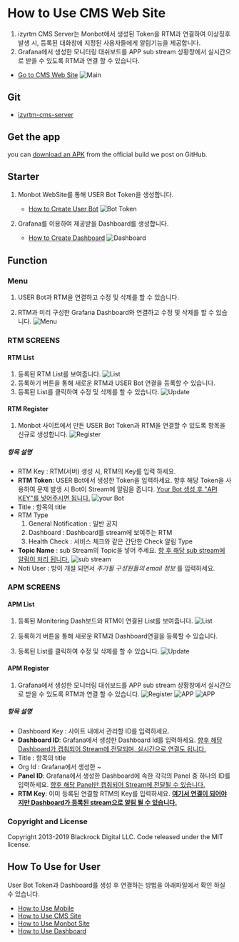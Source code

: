 # How to Use CMS Web Site

1. izyrtm CMS Server는 Monbot에서 생성된 Token을 RTM과 연결하여 이상징후 발생 시, 등록된 대화창에 지정된 사용자들에게 알림기능을 제공합니다. 
2. Grafana에서 생성한 모니터링 대쉬보드를 APP sub stream 상황창에서 실시간으로 받을 수 있도록 RTM과 연결 할 수 있습니다.
  * [Go to CMS Web Site](http://localhost:8088/main)
    ![Main](https://github.com/izyrtm/izyrtm-cms-server/blob/master/docs/image/cms-main.png)


## Git
  * [izyrtm-cms-server](https://github.com/izyrtm/izyrtm-cms-server)

## Get the app

you can [download an
    APK](https://github.com/izyrtm/izyrtm-mobile/releases)
    from the official build we post on GitHub.


## Starter
 1. Monbot WebSite를 통해 USER Bot Token을 생성합니다.
    * [How to Create User Bot](docs/howto/izyrtm-server(Monbot).md)
    ![Bot Token](https://github.com/izyrtm/izyrtm-cms-server/blob/master/docs/image/monbotWebsite/monbot-setting-bottoken.png)

 2. Grafana를 이용하여 제공받을 Dashboard를 생성합니다.
    * [How to Create Dashboard](docs/howto/izyrtm-server(dashboard).md)
      ![Dashboard](https://github.com/izyrtm/izyrtm-cms-server/blob/master/docs/image/dashBoard/dashboard_main(afterSetting).png)


## Function
### Menu
  1. USER Bot과 RTM을 연결하고 수정 및 삭제를 할 수 있습니다.
  
  2. RTM과 미리 구성한 Grafana Dashboard와 연결하고 수정 및 삭제를 할 수 있습니다.
    ![Menu](https://github.com/izyrtm/izyrtm-cms-server/blob/master/docs/image/cms-menu.png)

### RTM SCREENS
#### **RTM List**
  1. 등록된 RTM List를 보여줍니다.
     ![List](https://github.com/izyrtm/izyrtm-cms-server/blob/master/docs/image/cms-rtm-list.png)
  2. 등록하기 버튼을 통해 새로운 RTM과 USER Bot 연결을 등록할 수 있습니다.
  3. 등록된 List를 클릭하여 수정 및 삭제를 할 수 있습니다.
    ![Update](https://github.com/izyrtm/izyrtm-cms-server/blob/master/docs/image/cms-rtm-update.png)

#### **RTM Register**
  1. Monbot 사이트에서 만든 USER Bot Token과 RTM을 연결할 수 있도록 항목을 신규로 생성합니다.
     ![Register](https://github.com/izyrtm/izyrtm-cms-server/blob/master/docs/image/cms-rtm-insert.png)

 ##### 항목 설명
  - RTM Key : RTM(서버) 생성 시, RTM의 Key를 입력 하세요.
  - **RTM Token**: USER Bot에서 생성한 Token을 입력하세요. 향후 해당 Token을 사용하여 문제 발생 시 Bot이 Stream에 알림을 줍니다.
   <u>Your Bot 생성 후 "API KEY"를 넣어주시면 됩니다.</u>
    ![your Bot](https://github.com/izyrtm/izyrtm-cms-server/blob/master/docs/image/server-yourbot.png)
  - Title : 항목의 title
  - RTM Type
    1) General Notification : 일반 공지
    2) Dashboard : Dashboard를 stream에 보여주는 RTM
    3) Health Check : 서비스 체크와 같은 간단한 Check 알림 Type
  - **Topic Name** : sub Stream의 Topic을 넣어 주세요.
   <u>향 후 해당 sub stream에 알림이 처리 됩니다.</u>
     ![sub stream](https://github.com/izyrtm/izyrtm-cms-server/blob/master/docs/image/server-stream.png)
  - Noti User : 방이 개설 되면서 _추가될 구성원들의 email 정보_ 를 입력하세요.

### APM SCREENS
#### **APM List**
  1. 등록된 Monitering Dash보드와 RTM이 연결된 List를 보여줍니다.
     ![List](https://github.com/izyrtm/izyrtm-cms-server/blob/master/docs/image/cms-apm-list.png)

  2. 등록하기 버튼을 통해 새로운 RTM과 Dashboard연결을 등록할 수 있습니다.

  3. 등록된 List를 클릭하여 수정 및 삭제를 할 수 있습니다.
    ![Update](https://github.com/izyrtm/izyrtm-cms-server/blob/master/docs/image/cms-apm-update.png)

#### **APM Register**
  1. Grafana에서 생성한 모니터링 대쉬보드를 APP sub stream 상황창에서 실시간으로 받을 수 있도록 RTM과 연결 할 수 있습니다.
    ![Register](https://github.com/izyrtm/izyrtm-cms-server/blob/master/docs/image/cms-apm-insert.png)
    ![APP](https://github.com/izyrtm/izyrtm-cms-server/blob/master/docs/image/monbotApp/monbot-app-rtm.JPG)
    ![APP](https://github.com/izyrtm/izyrtm-cms-server/blob/master/docs/image/monbotApp/monbot-app-grafana.JPG)

 ##### 항목 설명
  - Dashboard Key : 사이트 내에서 관리할 ID를 입력하세요.
  - **Dashboard ID**: Grafana에서 생성한 Dashboard Id를 입력하세요.
    <u> 향후 해당 Dashboard가 캡춰되어 Stream에 전달되며, 실시간으로 연결도 됩니다.</u>
  - Title : 항목의 title
  - Org Id : Grafana에서 생성한 ~
  - **Panel ID**: Grafana에서 생성한 Dashboard에 속한 각각의 Panel 중 하나의 ID를 입력하세요.
    <u> 향후 해당 Panel만 캡춰되어 Stream에 전달될 수 있습니다.</u>
  - **RTM Key**: 이미 등록된 연결할 RTM의 Key를 입력하세요.
    **<u>여기서 연결이 되어야지만 Dashboard가 등록된 stream으로 알림 될 수 있습니다.</u>**

### Copyright and License 
Copyright 2013-2019 Blackrock Digital LLC. Code released under the MIT license.


## How To Use for User
User Bot Token과 Dashboard를 생성 후 연결하는 방법을 아래파일에서 확인 하실 수 있습니다.
 * [How to Use Mobile](https://github.com/izyrtm/izyrtm-cms-server/blob/master/docs/howto/izyrtm-chat(mobile).md)
 * [How to Use CMS Site](https://github.com/izyrtm/izyrtm-cms-server/blob/master/docs/howto/izyrtm-cms(Website).md)
 * [How to Use Monbot Site](https://github.com/izyrtm/izyrtm-cms-server/blob/master/docs/howto/izyrtm-server(Monbot).md)
 * [How to Use Dashboard](https://github.com/izyrtm/izyrtm-cms-server/blob/master/docs/howto/izyrtm-server(dashboard).md)


